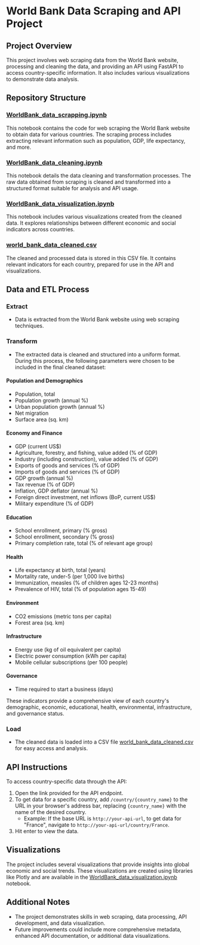 # World Bank Data Scraping and API Project

## Project Overview
This project involves web scraping data from the World Bank website, processing and cleaning the data, and providing an API using FastAPI to access country-specific information. It also includes various visualizations to demonstrate data analysis.

## Repository Structure

### [WorldBank_data_scrapping.ipynb](https://github.com/Vinaskumar/WorldBank_Data/blob/main/WorldBank_data_scrapping.ipynb)
This notebook contains the code for web scraping the World Bank website to obtain data for various countries. The scraping process includes extracting relevant information such as population, GDP, life expectancy, and more.

### [WorldBank_data_cleaning.ipynb](https://github.com/Vinaskumar/WorldBank_Data/blob/main/WorldBank_data_cleaning.ipynb)
This notebook details the data cleaning and transformation processes. The raw data obtained from scraping is cleaned and transformed into a structured format suitable for analysis and API usage.

### [WorldBank_data_visualization.ipynb](https://github.com/Vinaskumar/WorldBank_Data/blob/main/WorldBank_data_visualization.ipynb)
This notebook includes various visualizations created from the cleaned data. It explores relationships between different economic and social indicators across countries.

### [world_bank_data_cleaned.csv](https://github.com/Vinaskumar/WorldBank_Data/blob/main/world_bank_data_cleaned.csv)
The cleaned and processed data is stored in this CSV file. It contains relevant indicators for each country, prepared for use in the API and visualizations.

## Data and ETL Process

### Extract
- Data is extracted from the World Bank website using web scraping techniques.

### Transform
- The extracted data is cleaned and structured into a uniform format. During this process, the following parameters were chosen to be included in the final cleaned dataset:

#### Population and Demographics
- Population, total
- Population growth (annual %)
- Urban population growth (annual %)
- Net migration
- Surface area (sq. km)

#### Economy and Finance
- GDP (current US$)
- Agriculture, forestry, and fishing, value added (% of GDP)
- Industry (including construction), value added (% of GDP)
- Exports of goods and services (% of GDP)
- Imports of goods and services (% of GDP)
- GDP growth (annual %)
- Tax revenue (% of GDP)
- Inflation, GDP deflator (annual %)
- Foreign direct investment, net inflows (BoP, current US$)
- Military expenditure (% of GDP)

#### Education
- School enrollment, primary (% gross)
- School enrollment, secondary (% gross)
- Primary completion rate, total (% of relevant age group)

#### Health
- Life expectancy at birth, total (years)
- Mortality rate, under-5 (per 1,000 live births)
- Immunization, measles (% of children ages 12-23 months)
- Prevalence of HIV, total (% of population ages 15-49)

#### Environment
- CO2 emissions (metric tons per capita)
- Forest area (sq. km)

#### Infrastructure
- Energy use (kg of oil equivalent per capita)
- Electric power consumption (kWh per capita)
- Mobile cellular subscriptions (per 100 people)

#### Governance
- Time required to start a business (days)

These indicators provide a comprehensive view of each country's demographic, economic, educational, health, environmental, infrastructure, and governance status.

### Load
- The cleaned data is loaded into a CSV file [world_bank_data_cleaned.csv](https://github.com/Vinaskumar/WorldBank_Data/blob/main/world_bank_data_cleaned.csv) for easy access and analysis.

## API Instructions
To access country-specific data through the API:

1. Open the link provided for the API endpoint.
2. To get data for a specific country, add `/country/{country_name}` to the URL in your browser's address bar, replacing `{country_name}` with the name of the desired country.
   - Example: If the base URL is `http://your-api-url`, to get data for "France", navigate to `http://your-api-url/country/France`.
3. Hit enter to view the data.

## Visualizations
The project includes several visualizations that provide insights into global economic and social trends. These visualizations are created using libraries like Plotly and are available in the [WorldBank_data_visualization.ipynb](https://github.com/Vinaskumar/WorldBank_Data/blob/main/WorldBank_data_visualization.ipynb) notebook.

## Additional Notes
- The project demonstrates skills in web scraping, data processing, API development, and data visualization.
- Future improvements could include more comprehensive metadata, enhanced API documentation, or additional data visualizations.
